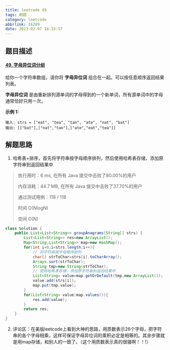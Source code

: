 ```yaml
---
title: leetcode 49
tags: 刷题
category: leetcode
abbrlink: 16289
date: 2023-02-07 18:33:57
---
```


## 题目描述

#### [49. 字母异位词分组](https://leetcode.cn/problems/group-anagrams/)



给你一个字符串数组，请你将 **字母异位词** 组合在一起。可以按任意顺序返回结果列表。

**字母异位词** 是由重新排列源单词的字母得到的一个新单词，所有源单词中的字母通常恰好只用一次。

 

**示例 1:**

```
输入: strs = ["eat", "tea", "tan", "ate", "nat", "bat"]
输出: [["bat"],["nat","tan"],["ate","eat","tea"]]
```



## 解题思路

1. 哈希表+排序，首先将字符串按字母顺序排列，然后使用哈希表存储，添加原字符串到返回结果中

> 执行用时：6 ms, 在所有 Java 提交中击败了80.00%的用户
>
> 内存消耗：44.7 MB, 在所有 Java 提交中击败了37.70%的用户
>
> 通过测试用例：118 / 118
>
> 时间 O(NlogN)
>
> 空间 O(N)

```java
class Solution {
    public List<List<String>> groupAnagrams(String[] strs) {
        List<List<String>> res=new ArrayList();
        Map<String,List<String>> map=new HashMap();
        for(int i=0;i<strs.length;i++){
            // 将字符串按字母顺序排列
            char[] strToChar=strs[i].toCharArray();
            Arrays.sort(strToChar);
            String tmp=new String(strToChar);
            // 使用哈希表存储，添加原字符串到返回结果中
            List<String> value=map.getOrDefault(tmp,new ArrayList());
            value.add(strs[i]);
            map.put(tmp,value);
        }
        for(List<String> value:map.values()){
            res.add(value);
        }
        return res;
    }
}
```

2. 评论区：在美版leetcode上看到大神的思路，用质数表示26个字母，把字符串的各个字母相乘，这样可保证字母异位词的乘积必定是相等的。其余步骤就是用map存储，和别人的一致了。（这个用质数表示真的很骚啊！！!）